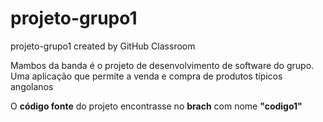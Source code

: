 # projeto-grupo1
projeto-grupo1 created by GitHub Classroom

Mambos da banda é o projeto de desenvolvimento de software do grupo. Uma aplicação que permite a venda e compra de produtos típicos angolanos

O **código fonte** do projeto encontrasse no **brach** com nome **"codigo1"**
